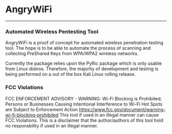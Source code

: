 # AngryWiFi
-------------------------------------
### Automated Wireless Pentesting Tool

AngryWiFi is a proof of concept for automated wireless penetration testing tool.  The hope is to be able to automate the process of scanning and collecting PreShared Keys from WPA/WPA2 wireless networks.  

Currently the package relies upon the PyRic package which is only usable from Linux distros.  Therefore, the majority of development and testing is being performed on a out of the box Kali Linux rolling release. 


### FCC Violations
FCC ENFORCEMENT ADVISORY - WARNING: Wi-Fi Blocking is Prohibited; Persons or Businesses Causing Intentional Interference to Wi-Fi Hot Spots are Subject to Enforcement Action
https://www.fcc.gov/document/warning-wi-fi-blocking-prohibited
This tool if used in an illegal manner can cause FCC Violations.  This is a disclaimer that the author/authors of this tool hold no responsbility if used in an illegal manner.  

